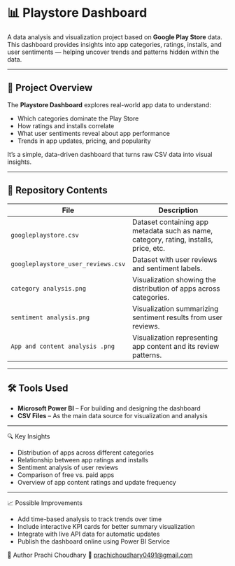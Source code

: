 # 📊 Playstore Dashboard

A data analysis and visualization project based on **Google Play Store** data.  
This dashboard provides insights into app categories, ratings, installs, and user sentiments — helping uncover trends and patterns hidden within the data.

---

## 🎯 Project Overview

The **Playstore Dashboard** explores real-world app data to understand:
- Which categories dominate the Play Store  
- How ratings and installs correlate  
- What user sentiments reveal about app performance  
- Trends in app updates, pricing, and popularity  

It’s a simple, data-driven dashboard that turns raw CSV data into visual insights.

---

## 📂 Repository Contents

| File | Description |
|------|--------------|
| `googleplaystore.csv` | Dataset containing app metadata such as name, category, rating, installs, price, etc. |
| `googleplaystore_user_reviews.csv` | Dataset with user reviews and sentiment labels. |
| `category analysis.png` | Visualization showing the distribution of apps across categories. |
| `sentiment analysis.png` | Visualization summarizing sentiment results from user reviews. |
| `App and content analysis .png` | Visualization representing app content and its review patterns. |

---

## 🛠 Tools Used

- **Microsoft Power BI** – For building and designing the dashboard  
- **CSV Files** – As the main data source for visualization and analysis  

---
🔍 Key Insights

  - Distribution of apps across different categories
  - Relationship between app ratings and installs
  - Sentiment analysis of user reviews
  - Comparison of free vs. paid apps
  - Overview of app content ratings and update frequency

---
📈 Possible Improvements

  - Add time-based analysis to track trends over time
  - Include interactive KPI cards for better summary visualization
  - Integrate with live API data for automatic updates
  - Publish the dashboard online using Power BI Service

👤 Author
Prachi Choudhary
📧 prachichoudhary0491@gmail.com
